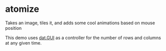 atomize
=======

Takes an image, tiles it, and adds some cool animations based on mouse position

This demo uses [dat.GUI](http://workshop.chromeexperiments.com/examples/gui/#1--Basic-Usage) as a controller for the number of rows and columns at any given time.
